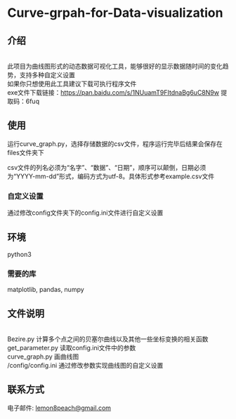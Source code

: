 # Curve-grpah-for-Data-visualization
## 介绍
<br>此项目为曲线图形式的动态数据可视化工具，能够很好的显示数据随时间的变化趋势，支持多种自定义设置
<br>如果你只想使用此工具建议下载可执行程序文件
<br>exe文件下载链接：https://pan.baidu.com/s/1NUuamT9FItdnaBg6uC8N9w 提取码：6fuq 
## 使用
运行curve_graph.py，选择存储数据的csv文件，程序运行完毕后结果会保存在files文件夹下

csv文件的列名必须为“名字”、“数据”、“日期”，顺序可以颠倒，日期必须为“YYYY-mm-dd”形式，编码方式为utf-8。具体形式参考example.csv文件
### 自定义设置
通过修改config文件夹下的config.ini文件进行自定义设置

## 环境
python3
### 需要的库
matplotlib, pandas, numpy

## 文件说明
<br>Bezire.py           计算多个点之间的贝塞尔曲线以及其他一些坐标变换的相关函数
<br>get_parameter.py    读取config.ini文件中的参数
<br>curve_graph.py      画曲线图
<br>/config/config.ini  通过修改参数实现曲线图的自定义设置

## 联系方式
电子邮件: lemon8peach@gmail.com
